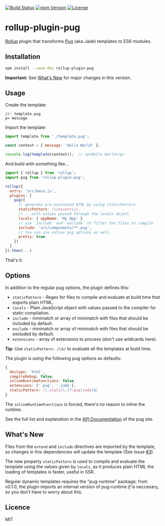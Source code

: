[![Build Status][build-image]][build-url]
[![npm Version][npm-image]][npm-url]
[![License][license-image]][license-url]

# rollup-plugin-pug

[Rollup](https://github.com/rollup/rollup) plugin that transforms [Pug](http://jade-lang.com/) (aka Jade) templates to ES6 modules.


## Installation

```bash
npm install --save-dev rollup-plugin-pug
```

**Important:** See [What's New](#whats-new) for major changes in this version.

## Usage

Create the template:

```jade
//- template.pug
p= message
```

Import the template:

```js
import template from './template.pug';

const context = { message: 'Hello World' };

console.log(template(context));  // <p>Hello World</p>
```

And build with something like...

```js
import { rollup } from 'rollup';
import pug from 'rollup-plugin-pug';

rollup({
  entry: 'src/main.js',
  plugins: [
    pug({
      // generate pre-evaluated HTML by using staticPattern
      staticPattern: /\/assets\//,
      // ...with values passed through the locals object
      locals: { appName: 'My App' }
      // use `include` and `exclude` to filter the files to compile
      include: 'src/components/**.pug',
      // You can use native pug options as well.
      pretty: true
    })
  ]
}).then(...)
```

That's it.


## Options

In addition to the regular pug options, the plugin defines this:

- `staticPattern` - Regex for files to compile and evaluate at build time that exports plain HTML.
- `locals` - Plain JavaScript object with values passed to the compiler for static compilation.
- `include` - minimatch or array of minimatch with files that should be included by default.
- `exclude` - minimatch or array of minimatch with files that should be excluded by default.
- `extensions` - array of extensions to process (don't use wildcards here).

**Tip:** Use `staticPattern: /\S/` to evaluate all the templates at build time.

The plugin is using the following pug options as defaults:

```js
{
  doctype: 'html',
  compileDebug: false,
  inlineRuntimeFunctions: false,
  extensions: ['.pug', '.jade'],
  staticPattern: /\.static\.(?:pug|jade)$/
}
```

The `inlineRuntimeFunctions` is forced, there's no reason to inline the runtime.

See the full list and explanation in the [API Documentation](https://pugjs.org/api/reference.html) of the pug site.


## What's New

Files from the `extend` and `include` directives are imported by the template, so changes in this dependencies will update the template (See issue [#3](https://github.com/aMarCruz/rollup-plugin-pug/issues/3)).

The new property `staticPattern` is used to compile and evaluate the template using the values given by `locals`, as it produces plain HTML the loading of templates is faster, useful in SSR.

Regular dynamic templates requires the "pug-runtime" package; from v0.1.0, the plugin imports an internal version of pug-runtime *if* is neccesary, so you don't have to worry about this.


## Licence

MIT

[build-image]:    https://img.shields.io/travis/aMarCruz/rollup-plugin-pug.svg
[build-url]:      https://travis-ci.org/aMarCruz/rollup-plugin-pug
[npm-image]:      https://img.shields.io/npm/v/rollup-plugin-pug.svg
[npm-url]:        https://www.npmjs.com/package/rollup-plugin-pug
[license-image]:  https://img.shields.io/npm/l/express.svg
[license-url]:    https://github.com/aMarCruz/rollup-plugin-pug/blob/master/LICENSE
